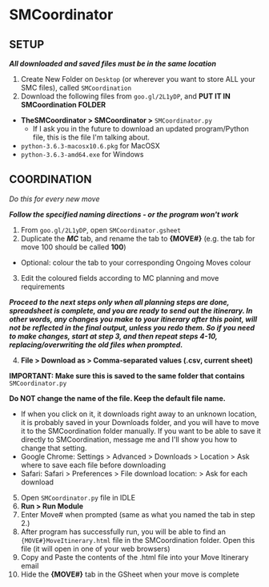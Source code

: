 # SMCoordinator

## SETUP

***All downloaded and saved files must be in the same location***

1. Create New Folder on ```Desktop``` (or wherever you want to store ALL your SMC files), called ```SMCoordination```
2. Download the following files from ```goo.gl/2L1yDP```, and **PUT IT IN SMCoordination FOLDER**
- **TheSMCoordinator > SMCoordinator >** ```SMCoordinator.py```
  - If I ask you in the future to download an updated program/Python file, this is the file I'm talking about.
- ```python-3.6.3-macosx10.6.pkg``` for MacOSX
- ```python-3.6.3-amd64.exe``` for Windows


## COORDINATION
*Do this for every new move*

***Follow the specified naming directions - or the program won't work***
1. From ```goo.gl/2L1yDP```, open ```SMCoordinator.gsheet```
2. Duplicate the ***MC*** tab, and rename the tab to **{MOVE#}** (e.g. the tab for move 100 should be called **100**)
- Optional: colour the tab to your corresponding Ongoing Moves colour
3. Edit the coloured fields according to MC planning and move requirements

***Proceed to the next steps only when all planning steps are done, spreadsheet is complete, and you are ready to send out the itinerary.
In other words, any changes you make to your itinerary after this point, will not be reflected in the final output, unless you redo them. So if you need to make changes, start at step 3, and then repeat steps 4-10, replacing/overwriting the old files when prompted.***

4. **File > Download as > Comma-separated values (.csv, current sheet)**

**IMPORTANT: Make sure this is saved to the same folder that contains** ``` SMCoordinator.py```

**Do NOT change the name of the file. Keep the default file name.**
- If when you click on it, it downloads right away to an unknown location, it is probably saved in your Downloads folder, and you will have to move it to the SMCoordination folder manually. If you want to be able to save it directly to SMCoordination, message me and I'll show you how to change that setting.
- Google Chrome: Settings > Advanced > Downloads > Location > Ask where to save each file before downloading
- Safari: Safari > Preferences > File download location: > Ask for each download
5. Open ```SMCoordinator.py``` file in IDLE
6. **Run > Run Module**
7. Enter Move# when prompted (same as what you named the tab in step 2.)
8. After program has successfully run, you will be able to find an ```{MOVE#}MoveItinerary.html``` file in the SMCoordination folder. Open this file (it will open in one of your web browsers)
9. Copy and Paste the contents of the .html file into your Move Itinerary email
10. Hide the **{MOVE#}** tab in the GSheet when your move is complete
